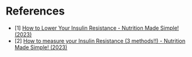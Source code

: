 # References

- [1] [How to Lower Your Insulin Resistance - Nutrition Made Simple! (2023)](https://www.youtube.com/watch?v=ndx3Y96sLLA)
- [2] [How to measure your Insulin Resistance (3 methods!!) - Nutrition Made Simple! (2023)](https://www.youtube.com/watch?v=r_VmIaDbu1I)